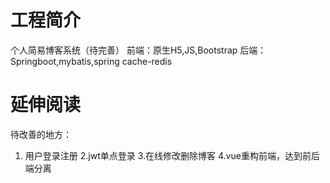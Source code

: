 # 工程简介
个人简易博客系统（待完善）
前端：原生H5,JS,Bootstrap
后端：Springboot,mybatis,spring cache-redis



# 延伸阅读
待改善的地方：
1. 用户登录注册
2.jwt单点登录
3.在线修改删除博客
4.vue重构前端，达到前后端分离
